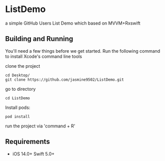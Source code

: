 # ListDemo
a simple GitHub Users List Demo which based on MVVM+Rxswift


## Building and Running

You'll need a few things before we get started. 
Run the following command to install Xcode's command line tools

clone the project
```
cd Desktop/
git clone https://github.com/jasmine9502/ListDemo.git
```

go to directory
```
cd ListDemo
```

Install pods:
```
pod install
```

run the project via 'command + R'  


## Requirements
* iOS 14.0+  Swift 5.0+
